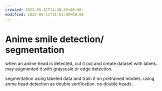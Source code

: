```yaml
---
created: 2022-05-11T11:48:39+08:00
modified: 2022-05-11T11:51:00+08:00
---
```


# Anime smile detection/ segmentation

when an anime head is detected, cut it out and create dataset with labels. may augmented it with grayscale or edge detection.

segmentation using labeled data and train it on pretrained models. using anme head detection as double verification. no double heads.
